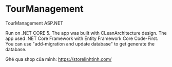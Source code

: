 # TourManagement
TourManagement ASP.NET

Run on .NET CORE 5.
The app was built with CLeanArchitecture design.
The app used .NET Core Framework with Entity Framework Core Code-First.
You can use "add-migration and update database" to get generate the database.

Ghé qua shop của mình: https://storelinhtinh.com/
